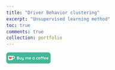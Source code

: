 ```yaml
---
title: "Driver Behavior clustering"
excerpt: "Unsupervised learning method"
toc: true
comments: true
collection: portfolio
---
```


[<img src="/images/kofi.png" alt="Buy me a coffee" height="30">](https://ko-fi.com/hamzaim)  
